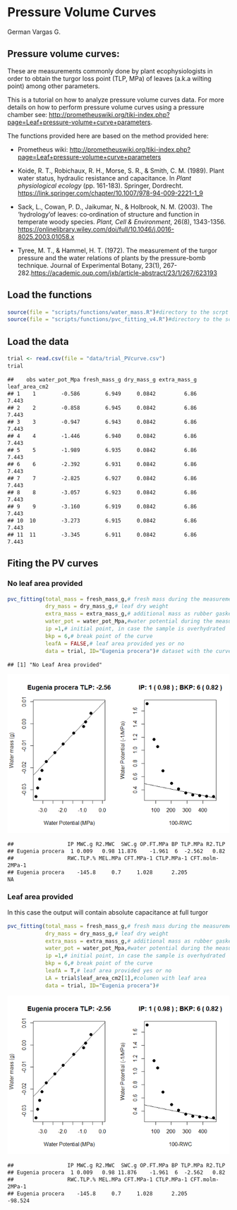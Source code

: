Pressure Volume Curves
================
German Vargas G.

Pressure volume curves:
-----------------------

These are measurements commonly done by plant ecophysiologists in order to obtain the turgor loss point (TLP, MPa) of leaves (a.k.a wilting point) among other parameters.

This is a tutorial on how to analyze pressure volume curves data. For more details on how to perform pressure volume curves using a pressure chamber see: <http://prometheuswiki.org/tiki-index.php?page=Leaf+pressure-volume+curve+parameters>.

The functions provided here are based on the method provided here:

-   Prometheus wiki: <http://prometheuswiki.org/tiki-index.php?page=Leaf+pressure-volume+curve+parameters>

-   Koide, R. T., Robichaux, R. H., Morse, S. R., & Smith, C. M. (1989). Plant water status, hydraulic resistance and capacitance. In *Plant physiological ecology* (pp. 161-183). Springer, Dordrecht. <https://link.springer.com/chapter/10.1007/978-94-009-2221-1_9>

-   Sack, L., Cowan, P. D., Jaikumar, N., & Holbrook, N. M. (2003). The ‘hydrology’of leaves: co‐ordination of structure and function in temperate woody species. *Plant, Cell & Environment*, 26(8), 1343-1356. <https://onlinelibrary.wiley.com/doi/full/10.1046/j.0016-8025.2003.01058.x>

-   Tyree, M. T., & Hammel, H. T. (1972). The measurement of the turgor pressure and the water relations of plants by the pressure-bomb technique. Journal of Experimental Botany, 23(1), 267-282.<https://academic.oup.com/jxb/article-abstract/23/1/267/623193>

Load the functions
------------------

``` r
source(file = "scripts/functions/water_mass.R")#directory to the scrpt files containing the functions
source(file = "scripts/functions/pvc_fitting_v4.R")#directory to the script files containing the functions
```

Load the data
-------------

``` r
trial <- read.csv(file = "data/trial_PVcurve.csv")
trial
```

    ##    obs water_pot_Mpa fresh_mass_g dry_mass_g extra_mass_g leaf_area_cm2
    ## 1    1        -0.586        6.949     0.0842         6.86         7.443
    ## 2    2        -0.858        6.945     0.0842         6.86         7.443
    ## 3    3        -0.947        6.943     0.0842         6.86         7.443
    ## 4    4        -1.446        6.940     0.0842         6.86         7.443
    ## 5    5        -1.989        6.935     0.0842         6.86         7.443
    ## 6    6        -2.392        6.931     0.0842         6.86         7.443
    ## 7    7        -2.825        6.927     0.0842         6.86         7.443
    ## 8    8        -3.057        6.923     0.0842         6.86         7.443
    ## 9    9        -3.160        6.919     0.0842         6.86         7.443
    ## 10  10        -3.273        6.915     0.0842         6.86         7.443
    ## 11  11        -3.345        6.911     0.0842         6.86         7.443

Fiting the PV curves
--------------------

### No leaf area provided

``` r
pvc_fitting(total_mass = fresh_mass_g,# fresh mass during the measurements
            dry_mass = dry_mass_g,# leaf dry weight
            extra_mass = extra_mass_g,# additional mass as rubber gaskets, whirlpac bags, etc...
            water_pot = water_pot_Mpa,#water potential during the measurements
            ip =1,# initial point, in case the sample is overhydrated
            bkp = 6,# break point of the curve 
            leafA = FALSE,# leaf area provided yes or no
            data = trial, ID="Eugenia procera")# dataset with the curve, just need water potentials and weights
```

    ## [1] "No Leaf Area provided"

![](pvc_trial_files/figure-markdown_github/unnamed-chunk-3-1.png)

    ##                 IP MWC.g R2.MWC  SWC.g OP.FT.MPa BP TLP.MPa R2.TLP
    ## Eugenia procera  1 0.009   0.98 11.876    -1.961  6  -2.562   0.82
    ##                 RWC.TLP.% MEL.MPa CFT.MPa-1 CTLP.MPa-1 CFT.molm-2MPa-1
    ## Eugenia procera    -145.8     0.7     1.028      2.205              NA

### Leaf area provided

In this case the output will contain absolute capacitance at full turgor

``` r
pvc_fitting(total_mass = fresh_mass_g,# fresh mass during the measurements
            dry_mass = dry_mass_g,# leaf dry weight
            extra_mass = extra_mass_g,# additional mass as rubber gaskets, whirlpac bags, etc...
            water_pot = water_pot_Mpa,#water potential during the measurements
            ip =1,# initial point, in case the sample is overhydrated
            bkp = 6,# break point of the curve 
            leafA = T,# leaf area provided yes or no
            LA = trial$leaf_area_cm2[1],#columen with leaf area
            data = trial, ID="Eugenia procera")#
```

![](pvc_trial_files/figure-markdown_github/unnamed-chunk-4-1.png)

    ##                 IP MWC.g R2.MWC  SWC.g OP.FT.MPa BP TLP.MPa R2.TLP
    ## Eugenia procera  1 0.009   0.98 11.876    -1.961  6  -2.562   0.82
    ##                 RWC.TLP.% MEL.MPa CFT.MPa-1 CTLP.MPa-1 CFT.molm-2MPa-1
    ## Eugenia procera    -145.8     0.7     1.028      2.205         -98.524

